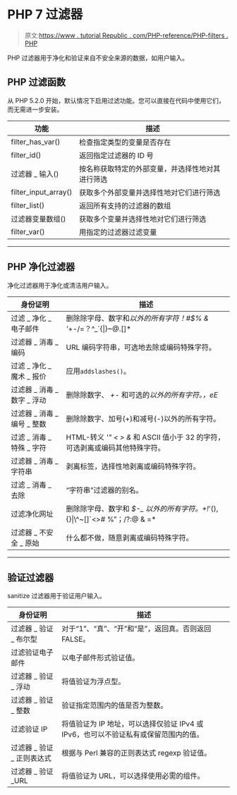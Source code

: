 # PHP 7 过滤器

> 原文:[https://www . tutorial Republic . com/PHP-reference/PHP-filters . PHP](https://www.tutorialrepublic.com/php-reference/php-filters.php)

PHP 过滤器用于净化和验证来自不安全来源的数据，如用户输入。

## PHP 过滤函数

从 PHP 5.2.0 开始，默认情况下启用过滤功能。您可以直接在代码中使用它们，而无需进一步安装。

| 功能 | 描述 |
| --- | --- |
| filter_has_var() | 检查指定类型的变量是否存在 |
| filter_id() | 返回指定过滤器的 ID 号 |
| 过滤器 _ 输入() | 按名称获取特定的外部变量，并选择性地对其进行筛选 |
| filter_input_array() | 获取多个外部变量并选择性地对它们进行筛选 |
| filter_list() | 返回所有支持的过滤器的数组 |
| 过滤器变量数组() | 获取多个变量并选择性地对它们进行筛选 |
| filter_var() | 用指定的过滤器过滤变量 |

* * *

## PHP 净化过滤器

净化过滤器用于净化或清洁用户输入。

| 身份证明 | 描述 |
| --- | --- |
| 过滤 _ 净化 _ 电子邮件 | 删除除字母、数字和*以外的所有字符！#$% & '*+-/=？^_`{&#124;}~@.[]* |
| 过滤器 _ 消毒 _ 编码 | URL 编码字符串，可选地去除或编码特殊字符。 |
| 过滤 _ 净化 _ 魔术 _ 报价 | 应用`addslashes()`。 |
| 过滤器 _ 消毒 _ 数字 _ 浮动 | 删除除数字、 *+-* 和可选的*以外的所有字符。，eE* |
| 过滤器 _ 消毒 _ 编号 _ 整数 | 删除除数字、加号(+)和减号(-)以外的所有字符。 |
| 过滤 _ 消毒 _ 特殊 _ 字符 | HTML-转义 *'" < > &* 和 ASCII 值小于 32 的字符，可选剥离或编码其他特殊字符。 |
| 过滤器 _ 消毒 _ 字符串 | 剥离标签，选择性地剥离或编码特殊字符。 |
| 过滤 _ 消毒 _ 去除 | “字符串”过滤器的别名。 |
| 过滤净化网址 | 删除除字母、数字和 *$-_ 以外的所有字符。+!*'(),{}&#124;\\^~[]`<># %”；/?:@ & =* |
| 过滤器 _ 不安全 _ 原始 | 什么都不做，随意剥离或编码特殊字符。 |

* * *

## 验证过滤器

sanitize 过滤器用于验证用户输入。

| 身份证明 | 描述 |
| --- | --- |
| 过滤器 _ 验证 _ 布尔型 | 对于“1”、“真”、“开”和“是”，返回真。否则返回 FALSE。 |
| 过滤验证电子邮件 | 以电子邮件形式验证值。 |
| 过滤器 _ 验证 _ 浮动 | 将值验证为浮点型。 |
| 过滤器 _ 验证 _ 整数 | 验证指定范围内的值是否为整数。 |
| 过滤验证 IP | 将值验证为 IP 地址，可以选择仅验证 IPv4 或 IPv6，也可以不验证私有或保留范围内的值。 |
| 过滤器 _ 验证 _ 正则表达式 | 根据与 Perl 兼容的正则表达式 regexp 验证值。 |
| 过滤器 _ 验证 _URL | 将值验证为 URL，可以选择使用必需的组件。 |